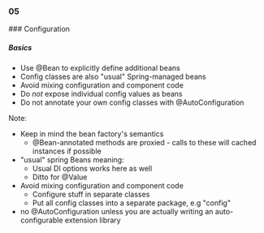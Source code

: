 
<h3 class="chapter-number">05</h3>
### Configuration

##### Basics

* Use @Bean to explicitly define additional beans
* Config classes are also "usual" Spring-managed beans
* Avoid mixing configuration and component code
* Do *not* expose individual config values as beans
* Do not annotate your own config classes with @AutoConfiguration

Note:

* Keep in mind the bean factory's semantics
  * @Bean-annotated methods are proxied - calls to these will cached instances if possible 
* "usual" spring Beans meaning:
  * Usual DI options works here as well
  * Ditto for @Value
* Avoid mixing configuration and component code
  * Configure stuff in separate classes
  * Put all config classes into a separate package, e.g "config"
* no @AutoConfiguration unless you are actually writing an auto-configurable extension library